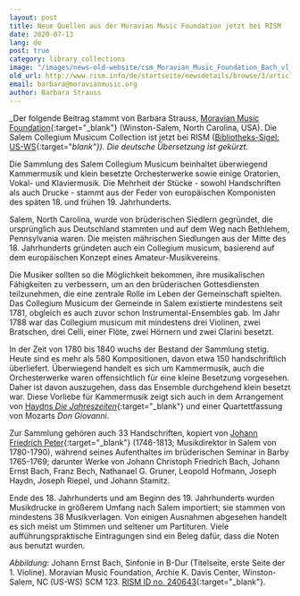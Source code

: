 ```yaml
---
layout: post
title: Neue Quellen aus der Moravian Music Foundation jetzt bei RISM
date: 2020-07-13
lang: de
post: true
category: library_collections
image: "/images/news-old-website/csm_Moravian_Music_Foundation_Bach_vl_d7ad2aa896.jpg"
old_url: http://www.rism.info/de/startseite/newsdetails/browse/3/article/64/new-records-from-the-moravian-music-foundation-now-in-rism.html
email: barbara@moravianmusic.org
author: Barbara Strauss
---
```


_Der folgende Beitrag stammt von Barbara Strauss, [Moravian Music Foundation](https://moravianmusic.org/){:target="_blank"} (Winston-Salem, North Carolina, USA). Die Salem Collegium Musicum Collection ist jetzt bei RISM ([Bibliotheks-Sigel: US-WS](https://opac.rism.info/search?View=rism&siglum=US-WS){:target="_blank"}). Die deutsche Übersetzung ist gekürzt._

Die Sammlung des Salem Collegium Musicum beinhaltet überwiegend Kammermusik und klein besetzte Orchesterwerke sowie einige Oratorien, Vokal- und Klaviermusik. Die Mehrheit der Stücke - sowohl Handschriften als auch Drucke - stammt aus der Feder von europäischen Komponisten des späten 18. und frühen 19. Jahrhunderts.

Salem, North Carolina, wurde von brüderischen Siedlern gegründet, die ursprünglich aus Deutschland stammten und auf dem Weg nach Bethlehem, Pennsylvania waren. Die meisten mährischen Siedlungen aus der Mitte des 18. Jahrhunderts gründeten auch ein Collegium musicum, basierend auf dem europäischen Konzept eines Amateur-Musikvereins.

Die Musiker sollten so die Möglichkeit bekommen, ihre musikalischen Fähigkeiten zu verbessern, um an den brüderischen Gottesdiensten teilzunehmen, die eine zentrale Rolle im Leben der Gemeinschaft spielten. Das Collegium Musicum der Gemeinde in Salem existierte mindestens seit 1781, obgleich es auch zuvor schon Instrumental-Ensembles gab. Im Jahr 1788 war das Collegium musicum mit mindestens drei Violinen, zwei Bratschen, drei Celli, einer Flöte, zwei Hörnern und zwei Clarini besetzt.

In der Zeit von 1780 bis 1840 wuchs der Bestand der Sammlung stetig. Heute sind es mehr als 580 Kompositionen, davon etwa 150 handschriftlich überliefert. Überwiegend handelt es sich um Kammermusik, auch die Orchesterwerke waren offensichtlich für eine kleine Besetzung vorgesehen. Daher ist davon auszugehen, dass das Ensemble durchgehend klein besetzt war. Diese Vorliebe für Kammermusik zeigt sich auch in dem Arrangement von [Haydns _Die Jahreszeiten_](https://opac.rism.info/search?id=990028288&View=rism){:target="_blank"} und einer Quartettfassung von Mozarts _Don Giovanni_.

Zur Sammlung gehören auch 33 Handschriften, kopiert von [Johann Friedrich Peter](https://opac.rism.info/search?View=rism&q=Johann+Friedrich+Peter&siglum=US-WS){:target="_blank"} (1746-1813; Musikdirektor in Salem von 1780-1790), während seines Aufenthaltes im brüderischen Seminar in Barby 1765-1769; darunter Werke von Johann Christoph Friedrich Bach, Johann Ernst Bach, Franz Bech, Nathanael G. Gruner, Leopold Hofmann, Joseph Haydn, Joseph Riepel, und Johann Stamitz.

Ende des 18. Jahrhunderts und am Beginn des 19. Jahrhunderts wurden Musikdrucke in größerem Umfang nach Salem importiert; sie stammen von mindestens 38 Musikverlagen. Von einigen Ausnahmen abgesehen handelt es sich meist um Stimmen und seltener um Partituren. Viele aufführungspraktische Eintragungen sind ein Beleg dafür, dass die Noten aus benutzt wurden.

_Abbildung_: Johann Ernst Bach, Sinfonie in B-Dur (Titelseite, erste Seite der 1. Violine). Moravian Music Foundation, Archie K. Davis Center, Winston-Salem, NC (US-WS) SCM 123. [RISM ID no. 240643](https://opac.rism.info/search?id=240643&View=rism){:target="_blank"}.
